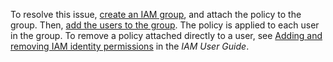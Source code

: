 To resolve this issue, [create an IAM group](https://docs.aws.amazon.com/IAM/latest/UserGuide/id_groups_create.html), and attach the policy to the group. Then, [add the users to the group](https://docs.aws.amazon.com/IAM/latest/UserGuide/id_groups_manage_add-remove-users.html). The policy is applied to each user in the group. To remove a policy attached directly to a user, see [Adding and removing IAM identity permissions](https://docs.aws.amazon.com/IAM/latest/UserGuide/access_policies_manage-attach-detach.html) in the _IAM User Guide_.